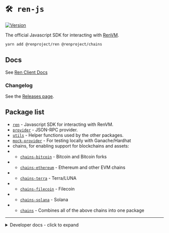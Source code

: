 # `🛠️ ren-js`

[![Version](https://img.shields.io/npm/v/@renproject/ren)](https://www.npmjs.com/package/@renproject/ren)

The official Javascript SDK for interacting with [RenVM](https://renproject.io).

```sh
yarn add @renproject/ren @renproject/chains
```

## Docs

See [Ren Client Docs](https://renproject.github.io/ren-client-docs/ren-js/)

### Changelog

See the [Releases page](https://github.com/renproject/ren-js/releases).

## Package list

-   [`ren`](./ren) - Javascript SDK for interacting with RenVM.
-   [`provider`](./provider) - JSON-RPC provider.
-   [`utils`](./utils) - Helper functions used by the other packages.
-   [`mock-provider`](./mock-provider) - For testing locally with Ganache/Hardhat
-   chains, for enabling support for blockchains and assets:
-   -   [`chains-bitcoin`](./chains/chains-bitcoin) - Bitcoin and Bitcoin forks
-   -   [`chains-ethereum`](./chains/chains-ethereum) - Ethereum and other EVM chains
-   -   [`chains-terra`](./chains/chains-terra) - Terra/LUNA
-   -   [`chains-filecoin`](./chains/chains-filecoin) - Filecoin
-   -   [`chains-solana`](./chains/chains-solana) - Solana
-   -   [`chains`](./chains/chains) - Combines all of the above chains into one package

<hr />

<details>
<summary>Developer docs - click to expand</summary>

<br />

## Developing locally

```sh
# Clone repository
git clone git@github.com:renproject/ren-js.git && cd ren-js

# Install dependencies
yarn

# Build every package
yarn run build
```

## Linking

If you want to use your local version of RenJS in another repository, run

```sh
# In the ren-js repository
yarn run link:all
```

You can now link it to any other local repository by running:

```sh
# In other local repositories
yarn link @renproject/ren @renproject/chains @renproject/utils @renproject/provider
```

## Running tests

You'll need to:

1. Generate a mnemonic and send ETH (kovan for testnet) (path: `m/44'/60'/0'/0/`).
    - `let w = require("ethers").Wallet.createRandom(); console.log(w.address, w.mnemonic.phrase);`
2. Generate a private key and send testnet crypto funds.
    - `require("send-crypto").newPrivateKey();`
3. Optionally generate an [Infura](https://infura.io) API key.

Create a `.env` file which contains the following exported variables:

```sh
export MNEMONIC="your mnemonic here"
export TESTNET_PRIVATE_KEY="your bitcoin private key"

# Optional
export INFURA_KEY="your infura key"
```

To run the tests:

```sh
yarn run test
```

</details>
